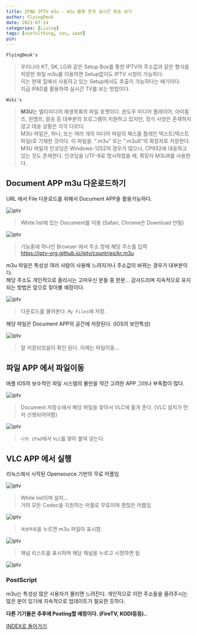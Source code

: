 ```yaml
---
title: IPAD IPTV m3u - m3u 활용 한국 실시간 방송 보기
author: FlyingDeuk
date: 2021-07-14
categories: [Living]
tags: [usefulthing, ios, ipad]
pin:
---
```


`FlyingDeuk's`
> 우리나라 KT, SK, LG와 같은 Setup Box를 통한 IPTV의 주소값과 같은 형식을 저장한 화일 m3u를 이용하면 Setup없이도 IPTV 시청이 가능하다. <br>
이는 현재 집에서 사용하고 있는 Setup에서도 추출이 가능하다는 얘기이다. <br>
지급 IPAD를 활용하여 실시간 TV를 보는 방법이다.

`Wiki's`
>**M3U**는 멀티미디어 재생목록의 파일 포맷이다. 윈도우 미디어 플레이어, 아이튠즈, 윈앰프, 알송 등 대부분의 프로그램이 지원하고 있지만, 정식 사양은 존재하지 않고 대응 상황은 각각 다르다. <br>
M3U 파일은, 하나, 또는 여러 개의 미디어 파일의 패스를 플레인 텍스트(텍스트 파일)로 기재한 것이다. 이 파일을. ".m3u" 또는 ".m3u8"의 확장자로 저장한다. M3U 파일의 인코딩은 Windows-1252의 경우가 많으나, CP932에 대응하고 있는 것도 존재한다. 인코딩을 UTF-8로 명시하였을 때, 확장자 M3U8를 사용한다.

## Document APP m3u 다운로드하기
URL 에서 File 다운로드를 위해서 Document APP을 활용가능하다.

![iptv](/img/living/ipad/iptv.jpg)
> White list에 있는 Document를 이용 (Safari, Chrome은 Download 안됨)

![iptv](/img/living/ipad/iptv1.jpg)
> 기능중에 하나인 Browser 에서 주소 창에 해당 주소를 입력 <br>
https://iptv-org.github.io/iptv/countries/kr.m3u <br>

m3u 파일은 특성상 여러 사람이 사용해 느려지거나 주소값이 바뀌는 경우가 대부분이다. <br>
해당 주소도 개인적으로 올리시는 고마우신 분들 중 한분... 감사드리며 지속적으로 유지되는 방법은 앞으로 찾아볼 예정이다.

![iptv](/img/living/ipad/iptv2.jpg)
> 다운로드를 물어본다. `My Files`에 저장.

해당 파일은 Document APP의 공간에 저장된다. (IOS의 보안특성)

![iptv](/img/living/ipad/iptv3.jpg)
> 잘 저장되었음이 확인 된다. 이제는 파일이동...

## 파일 APP 에서 파일이동
애플 IOS의 보수적인 파일 시스템의 불만을 약간 고려한 APP 그러나 부족함이 많다.

![iptv](/img/living/ipad/iptv4.jpg)
> Document 저장소에서 해당 파일을 찾아서 VLC에 옮겨 준다. (VLC 설치가 먼저 선행되어야함)

![iptv](/img/living/ipad/iptv4-1.jpg)
> `나의 iPad`에서 `VLC`를 찾아 붙여 넣는다.


## VLC APP 에서 실행
리눅스에서 시작된 Opensource 기반의 무료 어플임

![iptv](/img/living/ipad/iptv5.jpg)
> White list이며 설치... <br>
거의 모든 Codec을 지원하는 어플로 무료이며 괜찮은 어플임

![iptv](/img/living/ipad/iptv6.jpg)
> `재생목록`을 누르면 m3u 파일이 표시함.

![iptv](/img/living/ipad/iptv7.jpg)
> 채널 리스트를 표시하며 해당 채널을 누르고 시청하면 됨


![iptv](/img/living/ipad/iptv8.jpg)




### PostScript
m3u는 특성상 많은 사용자가 몰리면 느려진다. 개인적으로 이런 주소들을 올려주시는 많은 분이 있기에 지속적으로 업데이트가 필요한 듯하다. <br>

**다른 기기들은 추후에 Posting할 예정이다. (FireTV, KODI등등)..**

[INDEX로 돌아가기](/posts/Ipad/)
